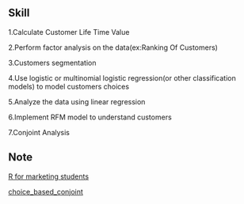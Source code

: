 Skill
------------------------------------------------------------------------------------------------
1.Calculate Customer Life Time Value 

2.Perform factor analysis on the data(ex:Ranking Of Customers)

3.Customers segmentation

4.Use logistic or multinomial logistic regression(or other classification models) to model customers choices

5.Analyze the data using linear regression

6.Implement RFM model to understand customers

7.Conjoint Analysis

Note
-----------------------------------------------------------------------------------------
[R for marketing students](https://bookdown.org/content/1340/)

[choice_based_conjoint](https://courses.edx.org/asset-v1:ColumbiaX+BAMM.104x+3T2019+type@asset+block/choice_based_conjoint.nb.html)
